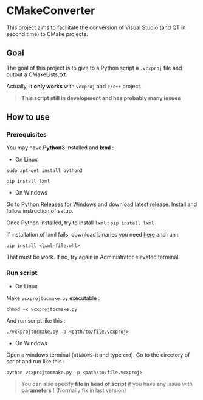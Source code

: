 # CMakeConverter

This project aims to facilitate the conversion of Visual Studio (and QT in second time) to CMake projects.

## Goal

The goal of this project is to give to a Python script a `.vcxproj` file and output a CMakeLists.txt.

Actually, it **only works** with `vcxproj` and `c/c++` project.

> **This script still in development and has probably many issues**

## How to use

### Prerequisites

You may have **Python3** installed and **lxml** :

* On Linux

`sudo apt-get install python3`

`pip install lxml`

* On Windows

Go to [Python Releases for Windows](https://www.python.org/downloads/windows/) and download latest release. Install and follow instruction of setup.

Once Python installed, try to install `lxml` : `pip install lxml`

If installation of lxml fails, download binaries you need [here](http://www.lfd.uci.edu/~gohlke/pythonlibs/#lxml) and run :

`pip install <lxml-file.whl>`

That must be work. If no, try again in Administrator elevated terminal.

### Run script

* On Linux

Make `vcxprojtocmake.py` executable :

`chmod +x vcxprojtocmake.py`

And run script like this :

`./vcxprojtocmake.py -p <path/to/file.vcxproj>`

* On Windows

Open a windows terminal (`WINDOWS-R` and type `cmd`). Go to the directory of script and run like this :

`python vcxprojtocmake.py -p <path/to/file.vcxproj>`

> You can also specify **file in head of script** if you have any issue with **parameters** ! (Normally fix in last version)


